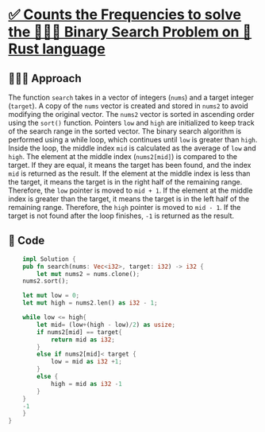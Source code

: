 # [✅ Counts the Frequencies to solve the 🧑🏻‍💻 Binary Search Problem on 🦀 Rust language]()

## 🧑🏻‍💻 Approach
The function `search` takes in a vector of integers (`nums`) and a target integer (`target`).
A copy of the `nums` vector is created and stored in `nums2` to avoid modifying the original vector.
The `nums2` vector is sorted in ascending order using the `sort()` function.
Pointers `low` and `high` are initialized to keep track of the search range in the sorted vector.
The binary search algorithm is performed using a while loop, which continues until `low` is greater than `high`.
Inside the loop, the middle index `mid` is calculated as the average of `low` and `high`.
The element at the middle index (`nums2[mid]`) is compared to the target.
If they are equal, it means the target has been found, and the index `mid` is returned as the result.
If the element at the middle index is less than the target, it means the target is in the right half of the remaining range. Therefore, the `low` pointer is moved to `mid + 1`.
If the element at the middle index is greater than the target, it means the target is in the left half of the remaining range. Therefore, the `high` pointer is moved to `mid - 1`.
If the target is not found after the loop finishes, `-1` is returned as the result.

## 🔐 Code

``` rust
    impl Solution {
    pub fn search(nums: Vec<i32>, target: i32) -> i32 {
        let mut nums2 = nums.clone();
    nums2.sort();

    let mut low = 0;
    let mut high = nums2.len() as i32 - 1;

    while low <= high{
        let mid= (low+(high - low)/2) as usize;
        if nums2[mid] == target{
            return mid as i32;
        }
        else if nums2[mid]< target {
            low = mid as i32 +1;
        }
        else {
            high = mid as i32 -1
        }
    }
    -1
    }
}
```
